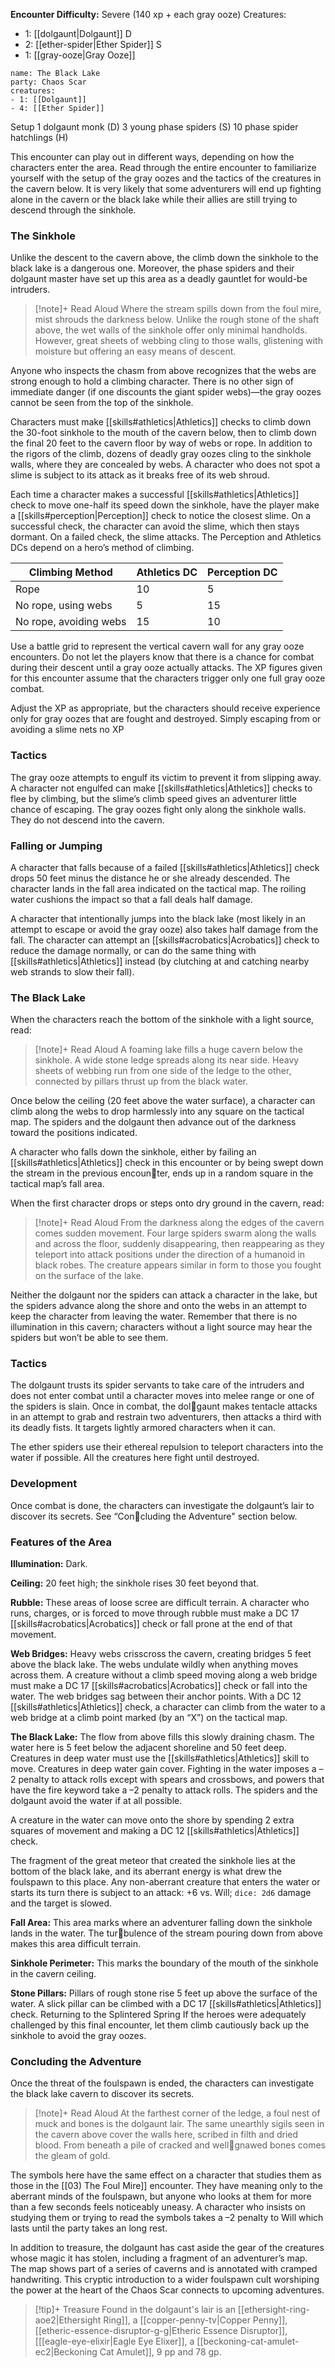 **Encounter Difficulty:** Severe (140 xp + each gray ooze)
Creatures:
 - 1: [[dolgaunt|Dolgaunt]] D
 - 2: [[ether-spider|Ether Spider]] S
 - 1: [[gray-ooze|Gray Ooze]]

```encounter
name: The Black Lake
party: Chaos Scar
creatures:
- 1: [[Dolgaunt]]
- 4: [[Ether Spider]]
```
Setup 1 dolgaunt monk (D) 3 young phase spiders (S) 10 phase spider hatchlings (H) 

This encounter can play out in different ways, depending on how the characters enter the area. Read through the entire encounter to familiarize yourself with the setup of the gray oozes and the tactics of the creatures in the cavern below. It is very likely that some adventurers will end up fighting alone in the cavern or the black lake while their allies are still trying to descend through the sinkhole. 

### The Sinkhole 
Unlike the descent to the cavern above, the climb down the sinkhole to the black lake is a dangerous one. Moreover, the phase spiders and their dolgaunt master have set up this area as a deadly gauntlet for would-be intruders. 
> [!note]+ Read Aloud
> Where the stream spills down from the foul mire, mist shrouds the darkness below. Unlike the rough stone of the shaft above, the wet walls of the sinkhole offer only minimal handholds. However, great sheets of webbing cling to those walls, glistening with moisture but offering an easy means of descent. 

Anyone who inspects the chasm from above recognizes that the webs are strong enough to hold a climbing character. There is no other sign of immediate danger (if one discounts the giant spider webs)—the gray oozes cannot be seen from the top of the sinkhole. 

Characters must make [[skills#athletics|Athletics]] checks to climb down the 30-foot sinkhole to the mouth of the cavern below, then to climb down the final 20 feet to the cavern floor by way of webs or rope. In addition to the rigors of the climb, dozens of deadly gray oozes cling to the sinkhole walls, where they are concealed by webs. A character who does not spot a slime is subject to its attack as it breaks free of its web shroud. 

Each time a character makes a successful [[skills#athletics|Athletics]] check to move one-half its speed down the sinkhole, have the player make a [[skills#perception|Perception]] check to notice the closest slime. On a successful check, the character can avoid the slime, which then stays dormant. On a failed check, the slime attacks. The Perception and Athletics DCs depend on a hero’s method of climbing.

| Climbing Method        | Athletics DC | Perception DC |
| ---------------------- | ------------ | ------------- |
| Rope                   | 10           | 5             |
| No rope, using webs    | 5            | 15            |
| No rope, avoiding webs | 15           | 10              |

Use a battle grid to represent the vertical cavern wall for any gray ooze encounters. Do not let the players know that there is a chance for combat during their descent until a gray ooze actually attacks. The XP figures given for this encounter assume that the characters trigger only one full gray ooze combat. 

Adjust the XP as appropriate, but the characters should receive experience only for gray oozes that are fought and destroyed. Simply escaping from or avoiding a slime nets no XP

### Tactics 
The gray ooze attempts to engulf its victim to prevent it from slipping away. A character not engulfed can make [[skills#athletics|Athletics]] checks to flee by climbing, but the slime’s climb speed gives an adventurer little chance of escaping. The gray oozes fight only along the sinkhole walls. They do not descend into the cavern.

### Falling or Jumping 
A character that falls because of a failed [[skills#athletics|Athletics]] check drops 50 feet minus the distance he or she already descended. The character lands in the fall area indicated on the tactical map. The roiling water cushions the impact so that a fall deals half damage. 

A character that intentionally jumps into the black lake (most likely in an attempt to escape or avoid the gray ooze) also takes half damage from the fall. The character can attempt an [[skills#acrobatics|Acrobatics]] check to reduce the damage normally, or can do the same thing with [[skills#athletics|Athletics]] instead (by clutching at and catching nearby web strands to slow their fall). 

### The Black Lake 
When the characters reach the bottom of the sinkhole with a light source, read: 
> [!note]+ Read Aloud
> A foaming lake fills a huge cavern below the sinkhole. A wide stone ledge spreads along its near side. Heavy sheets of webbing run from one side of the ledge to the other, connected by pillars thrust up from the black water. 

Once below the ceiling (20 feet above the water surface), a character can climb along the webs to drop harmlessly into any square on the tactical map. The spiders and the dolgaunt then advance out of the darkness toward the positions indicated. 

A character who falls down the sinkhole, either by failing an [[skills#athletics|Athletics]] check in this encounter or by being swept down the stream in the previous encounter, ends up in a random square in the tactical map’s fall area. 

When the first character drops or steps onto dry ground in the cavern, read: 
> [!note]+ Read Aloud
> From the darkness along the edges of the cavern comes sudden movement. Four large spiders swarm along the walls and across the floor, suddenly disappearing, then reappearing as they teleport into attack positions under the direction of a humanoid in black robes. The creature appears similar in form to those you fought on the surface of the lake. 

Neither the dolgaunt nor the spiders can attack a character in the lake, but the spiders advance along the shore and onto the webs in an attempt to keep the character from leaving the water. Remember that there is no illumination in this cavern; characters without a light source may hear the spiders but won’t be able to see them. 

### Tactics 
The dolgaunt trusts its spider servants to take care of the intruders and does not enter combat until a character moves into melee range or one of the spiders is slain. Once in combat, the dolgaunt makes tentacle attacks in an attempt to grab and restrain two adventurers, then attacks a third with its deadly fists. It targets lightly armored characters when it can. 

The ether spiders use their ethereal repulsion to teleport characters into the water if possible. All the creatures here fight until destroyed. 

### Development 
Once combat is done, the characters can investigate the dolgaunt’s lair to discover its secrets. See “Concluding the Adventure" section below.

### Features of the Area 
**Illumination:** Dark. 

**Ceiling:** 20 feet high; the sinkhole rises 30 feet beyond that. 

**Rubble:** These areas of loose scree are difficult terrain. A character who runs, charges, or is forced to move through rubble must make a DC 17 [[skills#acrobatics|Acrobatics]] check or fall prone at the end of that movement. 

**Web Bridges:** Heavy webs crisscross the cavern, creating bridges 5 feet above the black lake. The webs undulate wildly when anything moves across them. A creature without a climb speed moving along a web bridge must make a DC 17 [[skills#acrobatics|Acrobatics]] check or fall into the water. The web bridges sag between their anchor points. With a DC 12 [[skills#athletics|Athletics]] check, a character can climb from the water to a web bridge at a climb point marked (by an “X”) on the tactical map. 

**The Black Lake:** The flow from above fills this slowly draining chasm. The water here is 5 feet below the adjacent shoreline and 50 feet deep. Creatures in deep water must use the [[skills#athletics|Athletics]] skill to move. Creatures in deep water gain cover. Fighting in the water imposes a –2 penalty to attack rolls except with spears and crossbows, and powers that have the fire keyword take a –2 penalty to attack rolls. The spiders and the dolgaunt avoid the water if at all possible. 

A creature in the water can move onto the shore by spending 2 extra squares of movement and making a DC 12 [[skills#athletics|Athletics]] check. 

The fragment of the great meteor that created the sinkhole lies at the bottom of the black lake, and its aberrant energy is what drew the foulspawn to this place. Any non-aberrant creature that enters the water or starts its turn there is subject to an attack: +6 vs. Will; `dice: 2d6` damage and the target is slowed. 

**Fall Area:** This area marks where an adventurer falling down the sinkhole lands in the water. The turbulence of the stream pouring down from above makes this area difficult terrain. 

**Sinkhole Perimeter:** This marks the boundary of the mouth of the sinkhole in the cavern ceiling.

**Stone Pillars:** Pillars of rough stone rise 5 feet up above the surface of the water. A slick pillar can be climbed with a DC 17 [[skills#athletics|Athletics]] check. Returning to the Splintered Spring If the heroes were adequately challenged by this final encounter, let them climb cautiously back up the sinkhole to avoid the gray oozes.

### Concluding the Adventure
Once the threat of the foulspawn is ended, the characters can investigate the black lake cavern to discover its secrets. 
> [!note]+ Read Aloud
> At the farthest corner of the ledge, a foul nest of muck and bones is the dolgaunt lair. The same unearthly sigils seen in the cavern above cover the walls here, scribed in filth and dried blood. From beneath a pile of cracked and wellgnawed bones comes the gleam of gold. 

The symbols here have the same effect on a character that studies them as those in the [[03) The Foul Mire]] encounter. They have meaning only to the aberrant minds of the foulspawn, but anyone who looks at them for more than a few seconds feels noticeably uneasy. A character who insists on studying them or trying to read the symbols takes a –2 penalty to Will which lasts until the party takes an long rest. 

In addition to treasure, the dolgaunt has cast aside the gear of the creatures whose magic it has stolen, including a fragment of an adventurer’s map. The map shows part of a series of caverns and is annotated with cramped handwriting. This cryptic introduction to a wider foulspawn cult worshiping the power at the heart of the Chaos Scar connects to upcoming adventures.

> [!tip]+ Treasure
> Found in the dolgaunt's lair is an [[ethersight-ring-aoe2|Ethersight Ring]], a [[copper-penny-tv|Copper Penny]], [[etheric-essence-disruptor-g-g|Etheric Essence Disruptor]], [[[eagle-eye-elixir|Eagle Eye Elixer]], a [[beckoning-cat-amulet-ec2|Beckoning Cat Amulet]], 9 pp and 78 gp.